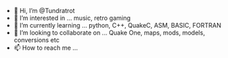 - 👋 Hi, I’m @Tundratrot
- 👀 I’m interested in ... music, retro gaming
- 🌱 I’m currently learning ... python, C++, QuakeC, ASM, BASIC, FORTRAN
- 💞️ I’m looking to collaborate on ... Quake One, maps, mods, models, conversions etc
- 📫 How to reach me ... 

<!---
Tundratrot/Tundratrot is a ✨ special ✨ repository because its `README.md` (this file) appears on your GitHub profile.
You can click the Preview link to take a look at your changes.
--->
